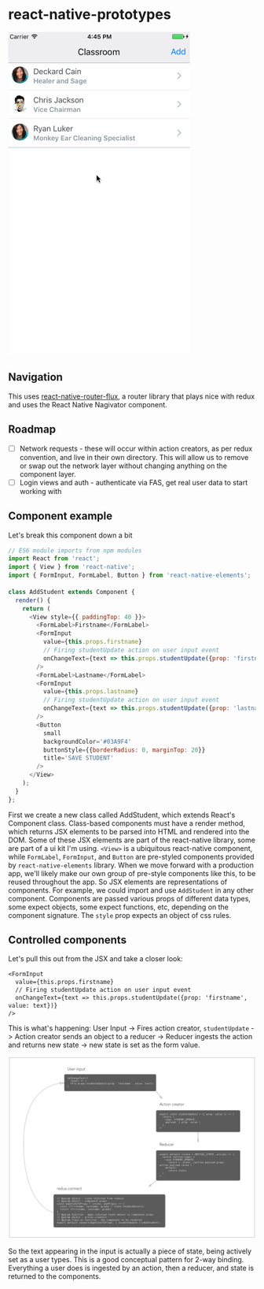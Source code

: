 # react-native-prototypes

![student list](proto1.anim.gif)

## Navigation
This uses [react-native-router-flux](https://github.com/aksonov/react-native-router-flux), a router library that plays nice with redux and uses the React Native Nagivator component.

## Roadmap
- [ ] Network requests - these will occur within action creators, as per redux convention, and live in their own directory. This will allow us to remove or swap out the network layer without changing anything on the component layer.
- [ ] Login views and auth - authenticate via FAS, get real user data to start working with

## Component example
Let's break this component down a bit
``` JavaScript
// ES6 module imports from npm modules
import React from 'react';
import { View } from 'react-native';
import { FormInput, FormLabel, Button } from 'react-native-elements';

class AddStudent extends Component {
  render() {
    return (
      <View style={{ paddingTop: 40 }}>
        <FormLabel>Firstname</FormLabel>
        <FormInput
          value={this.props.firstname}
          // Firing studentUpdate action on user input event
          onChangeText={text => this.props.studentUpdate({prop: 'firstname', value: text})}
        />
        <FormLabel>Lastname</FormLabel>
        <FormInput
          value={this.props.lastname}
          // Firing studentUpdate action on user input event
          onChangeText={text => this.props.studentUpdate({prop: 'lastname', value: text})}
        />
        <Button
          small
          backgroundColor='#03A9F4'
          buttonStyle={{borderRadius: 0, marginTop: 20}}
          title='SAVE STUDENT'
        />
      </View>
    );
  }
};
```
First we create a new class called AddStudent, which extends React's Component class. Class-based components must have a render method, which returns JSX elements to be parsed into HTML and rendered into the DOM. Some of these JSX elements are part of the react-native library, some are part of a ui kit I'm using. `<View>` is a ubiquitous react-native component, while `FormLabel`, `FormInput`, and `Button` are pre-styled components provided by `react-native-elements` library. When we move forward with a production app, we'll likely make our own group of pre-style components like this, to be reused throughout the app.
So JSX elements are representations of components. For example, we could import and use `AddStudent` in any other component. Components are passed various props of different data types, some expect objects, some expect functions, etc, depending on the component signature. The `style` prop expects an object of css rules.

## Controlled components
Let's pull this out from the JSX and take a closer look:
```
<FormInput
  value={this.props.firstname}
  // Firing studentUpdate action on user input event
  onChangeText={text => this.props.studentUpdate({prop: 'firstname', value: text})}
/>
```
This is what's happening:
User Input -> Fires action creator, `studentUpdate` -> Action creator sends an object to a reducer -> Reducer ingests the action and returns new state -> new state is set as the form value.

![redux flow](redux-flow.png)

So the text appearing in the input is actually a piece of state, being actively set as a user types. This is a good conceptual pattern for 2-way binding. Everything a user does is ingested by an action, then a reducer, and state is returned to the components.
